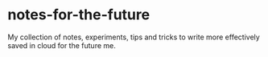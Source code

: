# notes-for-the-future
My collection of notes, experiments, tips and tricks to write more effectively saved in cloud for the future me.
